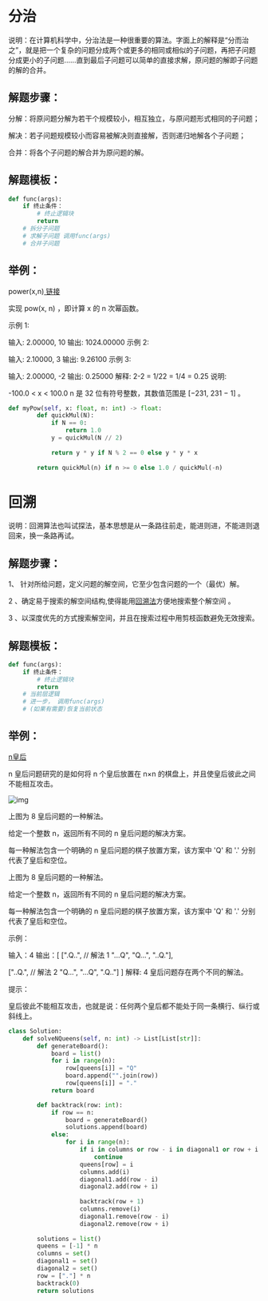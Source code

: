 

# 分治

说明：在计算机科学中，分治法是一种很重要的算法。字面上的解释是“分而治之”，就是把一个复杂的问题分成两个或更多的相同或相似的子问题，再把子问题分成更小的子问题……直到最后子问题可以简单的直接求解，原问题的解即子问题的解的合并。

## 解题步骤：

分解：将原问题分解为若干个规模较小，相互独立，与原问题形式相同的子问题；

解决：若子问题规模较小而容易被解决则直接解，否则递归地解各个子问题；

合并：将各个子问题的解合并为原问题的解。



## 解题模板：

```python
def func(args):
    if 终止条件：
    	# 终止逻辑块
    	return
    # 拆分子问题
    # 求解子问题 调用func(args)
    # 合并子问题 
```

## 举例：

power(x,n)[ 链接](https://leetcode-cn.com/problems/powx-n/solution/powx-n-by-leetcode-solution/)

实现 pow(x, n) ，即计算 x 的 n 次幂函数。

示例 1:

输入: 2.00000, 10
输出: 1024.00000
示例 2:

输入: 2.10000, 3
输出: 9.26100
示例 3:

输入: 2.00000, -2
输出: 0.25000
解释: 2-2 = 1/22 = 1/4 = 0.25
说明:

-100.0 < x < 100.0
n 是 32 位有符号整数，其数值范围是 [−231, 231 − 1] 。



```python
def myPow(self, x: float, n: int) -> float:
        def quickMul(N):
            if N == 0:
                return 1.0
            y = quickMul(N // 2)
            
            return y * y if N % 2 == 0 else y * y * x
        
        return quickMul(n) if n >= 0 else 1.0 / quickMul(-n)

```





# 回溯

说明：回溯算法也叫试探法，基本思想是从一条路往前走，能进则进，不能进则退回来，换一条路再试。

## 解题步骤：

1、 针对所给问题，定义问题的解空间，它至少包含问题的一个（最优）解。

2 、确定易于搜索的解空间结构,使得能用[回溯法](https://baike.baidu.com/item/回溯法)方便地搜索整个解空间 。

3 、以深度优先的方式搜索解空间，并且在搜索过程中用剪枝函数避免无效搜索。

## 解题模板：

```python
def func(args):
    if 终止条件：
    	# 终止逻辑块
    	return
    # 当前层逻辑
    # 进一步， 调用func(args)
    # (如果有需要)恢复当前状态
```



## 举例：

[n皇后](https://leetcode-cn.com/problems/n-queens/solution/nhuang-hou-by-leetcode-solution/)

n 皇后问题研究的是如何将 n 个皇后放置在 n×n 的棋盘上，并且使皇后彼此之间不能相互攻击。

![img](https://assets.leetcode-cn.com/aliyun-lc-upload/uploads/2018/10/12/8-queens.png)

上图为 8 皇后问题的一种解法。

给定一个整数 n，返回所有不同的 n 皇后问题的解决方案。

每一种解法包含一个明确的 n 皇后问题的棋子放置方案，该方案中 'Q' 和 '.' 分别代表了皇后和空位。

上图为 8 皇后问题的一种解法。

给定一个整数 n，返回所有不同的 n 皇后问题的解决方案。

每一种解法包含一个明确的 n 皇后问题的棋子放置方案，该方案中 'Q' 和 '.' 分别代表了皇后和空位。

 

示例：

输入：4
输出：[
 [".Q..",  // 解法 1
  "...Q",
  "Q...",
  "..Q."],

 ["..Q.",  // 解法 2
  "Q...",
  "...Q",
  ".Q.."]
]
解释: 4 皇后问题存在两个不同的解法。


提示：

皇后彼此不能相互攻击，也就是说：任何两个皇后都不能处于同一条横行、纵行或斜线上。



 

```python
class Solution:
    def solveNQueens(self, n: int) -> List[List[str]]:
        def generateBoard():
            board = list()
            for i in range(n):
                row[queens[i]] = "Q"
                board.append("".join(row))
                row[queens[i]] = "."
            return board

        def backtrack(row: int):
            if row == n:
                board = generateBoard()
                solutions.append(board)
            else:
                for i in range(n):
                    if i in columns or row - i in diagonal1 or row + i in diagonal2:
                        continue
                    queens[row] = i
                    columns.add(i)
                    diagonal1.add(row - i)
                    diagonal2.add(row + i)
                    
                    backtrack(row + 1)
                    columns.remove(i)
                    diagonal1.remove(row - i)
                    diagonal2.remove(row + i)
                    
        solutions = list()
        queens = [-1] * n
        columns = set()
        diagonal1 = set()
        diagonal2 = set()
        row = ["."] * n
        backtrack(0)
        return solutions

```



